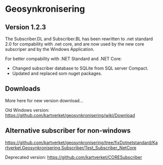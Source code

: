 # Geosynkronisering

## Version 1.2.3
The Subscriber.DL and Subscriber.BL has been rewritten to .net standard 2.0 for compability with .net core,
and are now used by the new core subscriper and by the Windows Application.

For better compability with .NET Standard and .NET Core:
- Changed subscriber database to SQLite from SQL server Compact.
- Updated and replaced som nuget packages.



## Downloads
More here for new version download...

Old Windows version:
https://github.com/kartverket/geosynkronisering/wiki/Download

## Alternative subscriber for non-windows
https://github.com/kartverket/geosynkronisering/tree/fixDotnetstandard/Kartverket.Geosynkronisering.Subscriber/Test_Subscriber_NetCore

Deprecated version: https://github.com/kartverket/CORESubscriber
